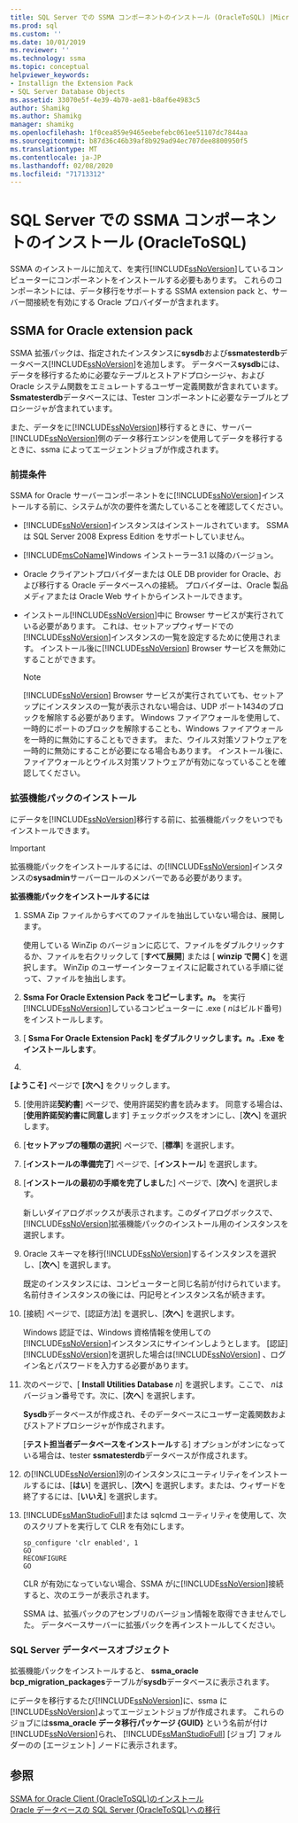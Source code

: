 ```yaml
---
title: SQL Server での SSMA コンポーネントのインストール (OracleToSQL) |Microsoft Docs
ms.prod: sql
ms.custom: ''
ms.date: 10/01/2019
ms.reviewer: ''
ms.technology: ssma
ms.topic: conceptual
helpviewer_keywords:
- Installign the Extension Pack
- SQL Server Database Objects
ms.assetid: 33070e5f-4e39-4b70-ae81-b8af6e4983c5
author: Shamikg
ms.author: Shamikg
manager: shamikg
ms.openlocfilehash: 1f0cea859e9465eebefebc061ee51107dc7844aa
ms.sourcegitcommit: b87d36c46b39af8b929ad94ec707dee8800950f5
ms.translationtype: MT
ms.contentlocale: ja-JP
ms.lasthandoff: 02/08/2020
ms.locfileid: "71713312"
---
```

# <a name="installing-ssma-components-on-sql-server-oracletosql"></a>SQL Server での SSMA コンポーネントのインストール (OracleToSQL)

SSMA のインストールに加えて、を実行[!INCLUDE[ssNoVersion](../../includes/ssnoversion-md.md)]しているコンピューターにコンポーネントをインストールする必要もあります。 これらのコンポーネントには、データ移行をサポートする SSMA extension pack と、サーバー間接続を有効にする Oracle プロバイダーが含まれます。  
  
## <a name="ssma-for-oracle-extension-pack"></a>SSMA for Oracle extension pack

SSMA 拡張パックは、指定されたインスタンスに**sysdb**および**ssmatesterdb**データベース[!INCLUDE[ssNoVersion](../../includes/ssnoversion-md.md)]を追加します。 データベース**sysdb**には、データを移行するために必要なテーブルとストアドプロシージャ、および Oracle システム関数をエミュレートするユーザー定義関数が含まれています。 **Ssmatesterdb**データベースには、Tester コンポーネントに必要なテーブルとプロシージャが含まれています。  
  
また、データをに[!INCLUDE[ssNoVersion](../../includes/ssnoversion-md.md)]移行するときに、サーバー [!INCLUDE[ssNoVersion](../../includes/ssnoversion-md.md)]側のデータ移行エンジンを使用してデータを移行するときに、ssma によってエージェントジョブが作成されます。  
  
### <a name="prerequisites"></a>前提条件

SSMA for Oracle サーバーコンポーネントをに[!INCLUDE[ssNoVersion](../../includes/ssnoversion-md.md)]インストールする前に、システムが次の要件を満たしていることを確認してください。  
  
- [!INCLUDE[ssNoVersion](../../includes/ssnoversion-md.md)]インスタンスはインストールされています。 SSMA は SQL Server 2008 Express Edition をサポートしていません。
  
- [!INCLUDE[msCoName](../../includes/msconame_md.md)]Windows インストーラー3.1 以降のバージョン。  
  
- Oracle クライアントプロバイダーまたは OLE DB provider for Oracle、および移行する Oracle データベースへの接続。 プロバイダーは、Oracle 製品メディアまたは Oracle Web サイトからインストールできます。  
  
- インストール[!INCLUDE[ssNoVersion](../../includes/ssnoversion-md.md)]中に Browser サービスが実行されている必要があります。 これは、セットアップウィザードでの[!INCLUDE[ssNoVersion](../../includes/ssnoversion-md.md)]インスタンスの一覧を設定するために使用されます。 インストール後に[!INCLUDE[ssNoVersion](../../includes/ssnoversion-md.md)] Browser サービスを無効にすることができます。  
  
    > [!NOTE]  
    > [!INCLUDE[ssNoVersion](../../includes/ssnoversion-md.md)] Browser サービスが実行されていても、セットアップにインスタンスの一覧が表示されない場合は、UDP ポート1434のブロックを解除する必要があります。 Windows ファイアウォールを使用して、一時的にポートのブロックを解除することも、Windows ファイアウォールを一時的に無効にすることもできます。 また、ウイルス対策ソフトウェアを一時的に無効にすることが必要になる場合もあります。 インストール後に、ファイアウォールとウイルス対策ソフトウェアが有効になっていることを確認してください。  
  
### <a name="installing-the-extension-pack"></a>拡張機能パックのインストール

にデータを[!INCLUDE[ssNoVersion](../../includes/ssnoversion-md.md)]移行する前に、拡張機能パックをいつでもインストールできます。  
  
> [!IMPORTANT]  
> 拡張機能パックをインストールするには、の[!INCLUDE[ssNoVersion](../../includes/ssnoversion-md.md)]インスタンスの**sysadmin**サーバーロールのメンバーである必要があります。  
  
**拡張機能パックをインストールするには**
  
1. SSMA Zip ファイルからすべてのファイルを抽出していない場合は、展開します。  
  
    使用している WinZip のバージョンに応じて、ファイルをダブルクリックするか、ファイルを右クリックして [**すべて展開**] または [ **winzip で開く**] を選択します。 WinZip のユーザーインターフェイスに記載されている手順に従って、ファイルを抽出します。  
  
2. **Ssma For Oracle Extension Pack をコピーします。*n*。** を実行[!INCLUDE[ssNoVersion](../../includes/ssnoversion-md.md)]しているコンピューターに .exe ( *n*はビルド番号) をインストールします。  
  
3. [ **Ssma For Oracle Extension Pack] をダブルクリックします。*n*。.Exe をインストールします**。  
  
4. 
  **[ようこそ]** ページで **[次へ]** をクリックします。  
  
5. [使用許諾**契約書**] ページで、使用許諾契約書を読みます。 同意する場合は、[**使用許諾契約書に同意し**ます] チェックボックスをオンにし、[**次へ**] を選択します。  
  
6. [**セットアップの種類の選択**] ページで、[**標準**] を選択します。  
  
7. [**インストールの準備完了**] ページで、[**インストール**] を選択します。  
  
8. [**インストールの最初の手順を完了しまし**た] ページで、[**次へ**] を選択します。  
  
    新しいダイアログボックスが表示されます。このダイアログボックスで、 [!INCLUDE[ssNoVersion](../../includes/ssnoversion-md.md)]拡張機能パックのインストール用のインスタンスを選択します。  
  
9. Oracle スキーマを移行[!INCLUDE[ssNoVersion](../../includes/ssnoversion-md.md)]するインスタンスを選択し、[**次へ**] を選択します。  
  
    既定のインスタンスには、コンピューターと同じ名前が付けられています。 名前付きインスタンスの後には、円記号とインスタンス名が続きます。  
  
10. [接続] ページで、[認証方法] を選択し、[**次へ**] を選択します。  
  
    Windows 認証では、Windows 資格情報を使用しての[!INCLUDE[ssNoVersion](../../includes/ssnoversion-md.md)]インスタンスにサインインしようとします。 [認証] [!INCLUDE[ssNoVersion](../../includes/ssnoversion-md.md)]を選択した場合は[!INCLUDE[ssNoVersion](../../includes/ssnoversion-md.md)] 、ログイン名とパスワードを入力する必要があります。  
  
11. 次のページで、[ **Install Utilities Database** *n*] を選択します。ここで、 *n*はバージョン番号です。次に、[**次へ**] を選択します。  
  
    **Sysdb**データベースが作成され、そのデータベースにユーザー定義関数およびストアドプロシージャが作成されます。  
  
    [**テスト担当者データベースをインストール**する] オプションがオンになっている場合は、tester **ssmatesterdb**データベースが作成されます。  
  
12. の[!INCLUDE[ssNoVersion](../../includes/ssnoversion-md.md)]別のインスタンスにユーティリティをインストールするには、[**はい**] を選択し、[**次へ**] を選択します。または、ウィザードを終了するには、[**いいえ**] を選択します。  
  
13. [!INCLUDE[ssManStudioFull](../../includes/ssmanstudiofull-md.md)]または sqlcmd ユーティリティを使用して、次のスクリプトを実行して CLR を有効にします。  
  
    ```
    sp_configure 'clr enabled', 1  
    GO  
    RECONFIGURE  
    GO  
    ```

    CLR が有効になっていない場合、SSMA がに[!INCLUDE[ssNoVersion](../../includes/ssnoversion-md.md)]接続すると、次のエラーが表示されます。  
  
    SSMA は、拡張パックのアセンブリのバージョン情報を取得できませんでした。 データベースサーバーに拡張パックを再インストールしてください。  
  
### <a name="sql-server-database-objects"></a>SQL Server データベースオブジェクト  

拡張機能パックをインストールすると、 **ssma_oracle bcp_migration_packages**テーブルが**sysdb**データベースに表示されます。

にデータを移行するたび[!INCLUDE[ssNoVersion](../../includes/ssnoversion-md.md)]に、ssma に[!INCLUDE[ssNoVersion](../../includes/ssnoversion-md.md)]よってエージェントジョブが作成されます。 これらのジョブには**ssma_oracle データ移行パッケージ {GUID}** という名前が付け[!INCLUDE[ssNoVersion](../../includes/ssnoversion-md.md)]られ、 [!INCLUDE[ssManStudioFull](../../includes/ssmanstudiofull-md.md)] [ジョブ] フォルダーのの [エージェント] ノードに表示されます。  
  
## <a name="see-also"></a>参照

[SSMA for Oracle Client &#40;OracleToSQL&#41;のインストール](../../ssma/oracle/installing-ssma-for-oracle-client-oracletosql.md)  
[Oracle データベースの SQL Server &#40;OracleToSQL&#41;への移行](../../ssma/oracle/migrating-oracle-databases-to-sql-server-oracletosql.md)  

